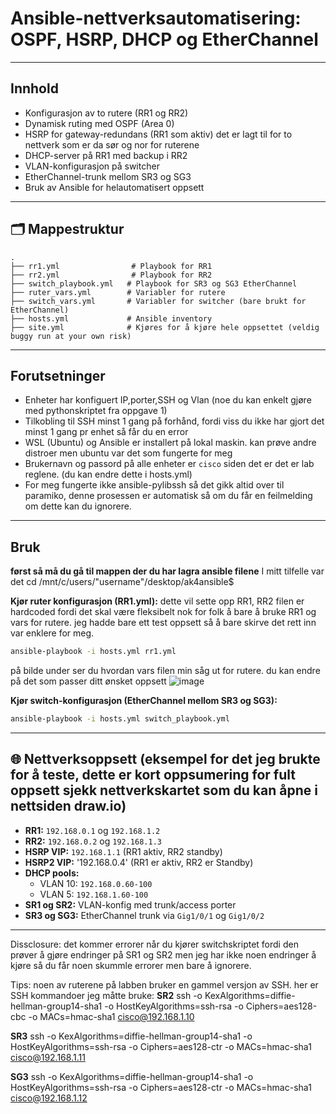 # Ansible-nettverksautomatisering: OSPF, HSRP, DHCP og EtherChannel
---

##  Innhold

- Konfigurasjon av to rutere (RR1 og RR2)
- Dynamisk ruting med OSPF (Area 0)
- HSRP for gateway-redundans (RR1 som aktiv) det er lagt til for to nettverk som er da sør og nor for ruterene 
- DHCP-server på RR1 med backup i RR2
- VLAN-konfigurasjon på switcher
- EtherChannel-trunk mellom SR3 og SG3
- Bruk av Ansible for helautomatisert oppsett

---

## 🗂️ Mappestruktur

```
.
├── rr1.yml                # Playbook for RR1
├── rr2.yml                # Playbook for RR2
├── switch_playbook.yml   # Playbook for SR3 og SG3 EtherChannel
├── ruter_vars.yml        # Variabler for rutere
├── switch_vars.yml       # Variabler for switcher (bare brukt for EtherChannel)
├── hosts.yml             # Ansible inventory 
├── site.yml              # Kjøres for å kjøre hele oppsettet (veldig buggy run at your own risk)
```

---

## Forutsetninger

- Enheter har konfiguert IP,porter,SSH og Vlan (noe du kan enkelt gjøre med pythonskriptet fra oppgave 1)
- Tilkobling til SSH minst 1 gang på forhånd, fordi viss du ikke har gjort det minst 1 gang pr enhet så får du en error
- WSL (Ubuntu) og Ansible er installert på lokal maskin. kan prøve andre distroer men ubuntu var det som fungerte for meg
- Brukernavn og passord på alle enheter er `cisco` siden det er det er lab reglene. (du kan endre dette i hosts.yml)
- For meg fungerte ikke ansible-pylibssh så det gikk altid over til paramiko, denne prosessen er automatisk så om du får en feilmelding om dette kan du ignorere.

---

## Bruk

**først så må du gå til mappen der du har lagra ansible filene** 
I mitt tilfelle var det cd /mnt/c/users/"username"/desktop/ak4ansible$

**Kjør ruter konfigurasjon (RR1.yml):**
dette vil sette opp RR1, RR2 filen er hardcoded fordi det skal være fleksibelt nok for folk å bare å bruke RR1 og vars for rutere. jeg hadde bare ett test oppsett så å bare skirve det rett inn var enklere for meg. 

```bash
ansible-playbook -i hosts.yml rr1.yml
```
på bilde under ser du hvordan vars filen min såg ut for rutere. du kan endre på det som passer ditt ønsket oppsett
![image](https://github.com/user-attachments/assets/1cf4d97b-edca-41a3-a5ce-988baaa734d6)

**Kjør switch-konfigurasjon (EtherChannel mellom SR3 og SG3):**

```bash
ansible-playbook -i hosts.yml switch_playbook.yml 
```

---

## 🌐 Nettverksoppsett (eksempel for det jeg brukte for å teste, dette er kort oppsumering for fult oppsett sjekk nettverkskartet som du kan åpne i nettsiden draw.io)

- **RR1:** `192.168.0.1` og `192.168.1.2`
- **RR2:** `192.168.0.2` og `192.168.1.3`
- **HSRP VIP:** `192.168.1.1` (RR1 aktiv, RR2 standby)
- **HSRP2 VIP:** '192.168.0.4' (RR1 er aktiv, RR2 er Standby)
- **DHCP pools:**
  - VLAN 10: `192.168.0.60-100`
  - VLAN 5: `192.168.1.60-100`
- **SR1 og SR2:** VLAN-konfig med trunk/access porter
- **SR3 og SG3:** EtherChannel trunk via `Gig1/0/1` og `Gig1/0/2`

---
Dissclosure: det kommer errorer når du kjører switchskriptet fordi den prøver å gjøre endringer på SR1 og SR2 men jeg har ikke noen endringer å kjøre så du får noen skummle errorer men bare å ignorere.

Tips: noen av ruterene på labben bruker en gammel versjon av SSH. her er SSH kommandoer jeg måtte bruke:
**SR2**
ssh -o KexAlgorithms=diffie-hellman-group14-sha1 -o HostKeyAlgorithms=ssh-rsa -o Ciphers=aes128-cbc -o MACs=hmac-sha1 cisco@192.168.1.10

**SR3**
ssh -o KexAlgorithms=diffie-hellman-group14-sha1 -o HostKeyAlgorithms=ssh-rsa -o Ciphers=aes128-ctr -o MACs=hmac-sha1 cisco@192.168.1.11

**SG3**
ssh -o KexAlgorithms=diffie-hellman-group14-sha1 -o HostKeyAlgorithms=ssh-rsa -o Ciphers=aes128-ctr -o MACs=hmac-sha1 cisco@192.168.1.12



